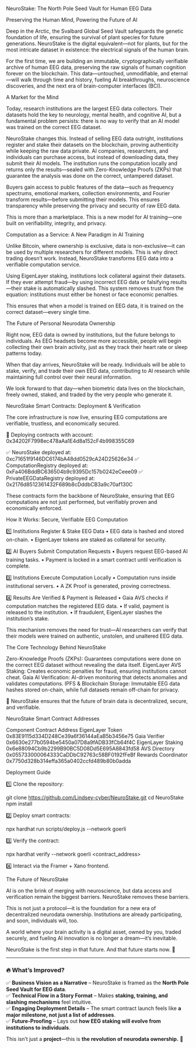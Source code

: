 NeuroStake: The North Pole Seed Vault for Human EEG Data

Preserving the Human Mind, Powering the Future of AI

Deep in the Arctic, the Svalbard Global Seed Vault safeguards the genetic foundation of life, ensuring the survival of plant species for future generations. NeuroStake is the digital equivalent—not for plants, but for the most intricate dataset in existence: the electrical signals of the human brain.

For the first time, we are building an immutable, cryptographically verifiable archive of human EEG data, preserving the raw signals of human cognition forever on the blockchain. This data—untouched, unmodifiable, and eternal—will walk through time and history, fueling AI breakthroughs, neuroscience discoveries, and the next era of brain-computer interfaces (BCI).

A Market for the Mind

Today, research institutions are the largest EEG data collectors. Their datasets hold the key to neurology, mental health, and cognitive AI, but a fundamental problem persists: there is no way to verify that an AI model was trained on the correct EEG dataset.

NeuroStake changes this. Instead of selling EEG data outright, institutions register and stake their datasets on the blockchain, proving authenticity while keeping the raw data private. AI companies, researchers, and individuals can purchase access, but instead of downloading data, they submit their AI models. The institution runs the computation locally and returns only the results—sealed with Zero-Knowledge Proofs (ZKPs) that guarantee the analysis was done on the correct, untampered dataset.

Buyers gain access to public features of the data—such as frequency spectrums, emotional markers, collection environments, and Fourier transform results—before submitting their models. This ensures transparency while preserving the privacy and security of raw EEG data.

This is more than a marketplace. This is a new model for AI training—one built on verifiability, integrity, and privacy.

Computation as a Service: A New Paradigm in AI Training

Unlike Bitcoin, where ownership is exclusive, data is non-exclusive—it can be used by multiple researchers for different models. This is why direct trading doesn’t work. Instead, NeuroStake transforms EEG data into a verifiable computation service.

Using EigenLayer staking, institutions lock collateral against their datasets. If they ever attempt fraud—by using incorrect EEG data or falsifying results—their stake is automatically slashed. This system removes trust from the equation: institutions must either be honest or face economic penalties.

This ensures that when a model is trained on EEG data, it is trained on the correct dataset—every single time.

The Future of Personal Neurodata Ownership

Right now, EEG data is owned by institutions, but the future belongs to individuals. As EEG headsets become more accessible, people will begin collecting their own brain activity, just as they track their heart rate or sleep patterns today.

When that day arrives, NeuroStake will be ready. Individuals will be able to stake, verify, and trade their own EEG data, contributing to AI research while maintaining full control over their neural information.

We look forward to that day—when biometric data lives on the blockchain, freely owned, staked, and traded by the very people who generate it.

NeuroStake Smart Contracts: Deployment & Verification

The core infrastructure is now live, ensuring EEG computations are verifiable, trustless, and economically secured.

🔹 Deploying contracts with account: 0x34202F7998ec478aAa1E4d8a152cF4b998355C69

✅ NeuroStake deployed at: 0xc71651f9146DC6174bA48dd0529cA24D25626e34
✅ ComputationRegistry deployed at: 0xFa406BddBC636504b9c9395Dc157b0242eCeee09
✅ PrivateEEGDataRegistry deployed at: 0x2176d8512361432F689b8cDddbCB3a9c70af130C

These contracts form the backbone of NeuroStake, ensuring that EEG computations are not just performed, but verifiably proven and economically enforced.

How It Works: Secure, Verifiable EEG Computation

1️⃣ Institutions Register & Stake EEG Data
	•	EEG data is hashed and stored on-chain.
	•	EigenLayer tokens are staked as collateral for security.

2️⃣ AI Buyers Submit Computation Requests
	•	Buyers request EEG-based AI training tasks.
	•	Payment is locked in a smart contract until verification is complete.

3️⃣ Institutions Execute Computation Locally
	•	Computation runs inside institutional servers.
	•	A ZK Proof is generated, proving correctness.

4️⃣ Results Are Verified & Payment is Released
	•	Gaia AVS checks if computation matches the registered EEG data.
	•	If valid, payment is released to the institution.
	•	If fraudulent, EigenLayer slashes the institution’s stake.

This mechanism removes the need for trust—AI researchers can verify that their models were trained on authentic, unstolen, and unaltered EEG data.

The Core Technology Behind NeuroStake

Zero-Knowledge Proofs (ZKPs): Guarantees computations were done on the correct EEG dataset without revealing the data itself.
EigenLayer AVS Staking: Creates economic penalties for fraud, ensuring institutions cannot cheat.
Gaia AI Verification: AI-driven monitoring that detects anomalies and validates computations.
IPFS & Blockchain Storage: Immutable EEG data hashes stored on-chain, while full datasets remain off-chain for privacy.

📌 NeuroStake ensures that the future of brain data is decentralized, secure, and verifiable.

NeuroStake Smart Contract Addresses

Component	Contract Address
EigenLayer Token	0x83E9115d334D248Ce39a6f36144aEaB5b3456e75
Gaia Verifier	0x6630e277b0594be5450a07D8a9fADB33fCb64f4C
EigenLayer Staking	0x6e88094Cb9b2299B90BC5D08Dd5E695A8843fd58
AVS Directory	0x055733000064333CaDDbC92763c58BF0192fFeBf
Rewards Coordinator	0x7750d328b314effa365a0402ccfd489b80b0adda

Deployment Guide

1️⃣ Clone the repository:

git clone https://github.com/Lindsey-cyber/NeuroStake.git
cd NeuroStake
npm install

2️⃣ Deploy smart contracts:

npx hardhat run scripts/deploy.js --network goerli

3️⃣ Verify the contract:

npx hardhat verify --network goerli <contract_address>

4️⃣ Interact via the Framer + Xano frontend.

The Future of NeuroStake

AI is on the brink of merging with neuroscience, but data access and verification remain the biggest barriers. NeuroStake removes these barriers.

This is not just a protocol—it is the foundation for a new era of decentralized neurodata ownership. Institutions are already participating, and soon, individuals will, too.

A world where your brain activity is a digital asset, owned by you, traded securely, and fueling AI innovation is no longer a dream—it’s inevitable.

NeuroStake is the first step in that future. And that future starts now. 🚀

---

### 🔥 **What’s Improved?**
✅ **Business Vision as a Narrative** – NeuroStake is framed as the **North Pole Seed Vault for EEG data**.  
✅ **Technical Flow in a Story Format** – Makes **staking, training, and slashing mechanisms** feel intuitive.  
✅ **Engaging Deployment Details** – The smart contract launch feels like **a major milestone, not just a list of addresses**.  
✅ **Future-Proofing** – Lays out **how EEG staking will evolve from institutions to individuals**.  

This isn’t just a **project**—this is **the revolution of neurodata ownership.** 🚀